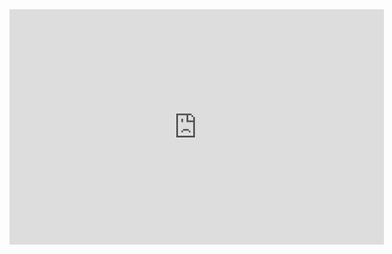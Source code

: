 <iframe width="660" height="415" src="https://www.youtube.com/embed/5wAtDN_CLgI" title="YouTube video player" frameborder="0" allow="accelerometer; autoplay; clipboard-write; encrypted-media; gyroscope; picture-in-picture; web-share" allowfullscreen></iframe>